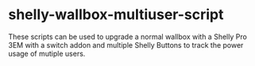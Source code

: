 # shelly-wallbox-multiuser-script
These scripts can be used to upgrade a normal wallbox with a Shelly Pro 3EM with a switch addon and multiple Shelly Buttons to track the power usage of mutiple users.
